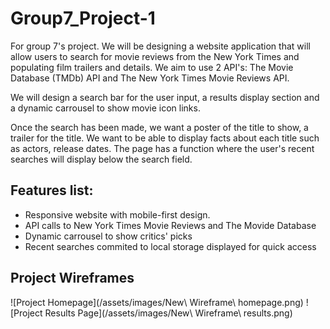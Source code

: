 # Group7_Project-1

For group 7's project. We will be designing a website application that will allow users to search for movie reviews from the New York Times and populating film trailers and details. We aim to use 2 API's: The Movie Database (TMDb) API and The New York Times Movie Reviews API. 

We will design a search bar for the user input, a results display section and a dynamic carrousel to show movie icon links.  

Once the search has been made, we want a poster of the title to show, a trailer for the title. We want to be able to display facts about each title such as actors, release dates. The page has a function where the user's recent searches will display below the search field. 

## Features list:

* Responsive website with mobile-first design.
* API calls to New York Times Movie Reviews and The Movide Database
* Dynamic carrousel to show critics' picks 
* Recent searches commited to local storage displayed for quick access

## Project Wireframes
![Project Homepage](/assets/images/New\ Wireframe\ homepage.png)
![Project Results Page](/assets/images/New\ Wireframe\ results.png)

